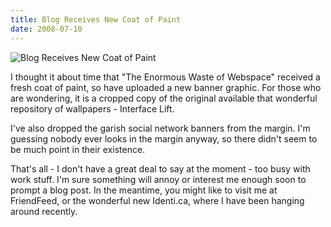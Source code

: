 ```yaml
---
title: Blog Receives New Coat of Paint
date: 2008-07-10
---
```


![Blog Receives New Coat of Paint](https://source.unsplash.com/di8ognBauG0/1600x900)

I thought it about time that "The Enormous Waste of Webspace" received a fresh coat of paint, so have uploaded a new banner graphic. For those who are wondering, it is a cropped copy of the original available that wonderful repository of wallpapers - Interface Lift.

I've also dropped the garish social network banners from the margin. I'm guessing nobody ever looks in the margin anyway, so there didn't seem to be much point in their existence.

That's all - I don't have a great deal to say at the moment - too busy with work stuff. I'm sure something will annoy or interest me enough soon to prompt a blog post. In the meantime, you might like to visit me at FriendFeed, or the wonderful new Identi.ca, where I have been hanging around recently.